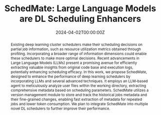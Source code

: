 ---
title: 'SchedMate: Large Language Models are DL Scheduling Enhancers'

authors:
    - admin
    - Qinghao Hu
    - Ana Klimovic
    - Xingcheng Zhang
    - Peng Sun
author_notes:
  - 'Equal contribution'
  - 'Equal contribution'

date: "2024-04-02T00:00:00Z"
# doi: '10.48550/arXiv.2302.11665'

# Publication type.
# Legend: 0 = Uncategorized; 1 = Conference paper; 2 = Journal article;
# 3 = Preprint / Working Paper; 4 = Report; 5 = Book; 6 = Book section;
# 7 = Thesis; 8 = Patent
publication_types: ['1']

publication: In *21st USENIX Symposium on Networked Systems Design and Implementation (NSDI '24 Poster Session) * 
publication_short: In *NSDI 2024 Poster*

abstract: 'Existing deep learning cluster schedulers make their scheduling decisions on partial job information, such as resource utilization metrics obtained through profiling. Incorporating a broader range of information dimensions could enable these schedulers to make more optimal decisions. Recent advancements in Large Language Models (LLMs) present a promising avenue for efficiently extracting valuable insights from original code base and execution logs, potentially enhancing scheduling efficacy. In this work, we propose SchedMate, designed to enhance the performance of deep learning schedulers by incorporating LLMs and several advanced techniques. It employs an LLM-based agent to meticulously analyze user files within the working directory, extracting comprehensive metadata based on scheduling parameters. SchedMate utilizes a version management module to store and track the historical jobs metadata and their fine-grained changes, enabling fast extraction of metadata for repeated jobs and lower token consumption.  We plan to integrate SchedMate into multiple novel DL schedulers to further improve their performance.'

# Summary. An optional shortened abstract.
# tags: []

# Display this page in the Featured widget?
featured: true

# Custom links (uncomment lines below)
# links:
# - name: Custom Link
#   url: http://example.org
url_pdf: 'schedmate.pdf'
url_code: ''
url_dataset: ''
url_poster: ''
url_project: ''
url_slides: ''
url_source: ''
url_video: ''

---